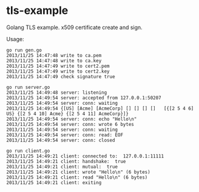 tls-example
===========

Golang TLS example. x509 certificate create and sign.

Usage:


    go run gen.go
    2013/11/25 14:47:48 write to ca.pem
    2013/11/25 14:47:48 write to ca.key
    2013/11/25 14:47:49 write to cert2.pem
    2013/11/25 14:47:49 write to cert2.key
    2013/11/25 14:47:49 check signature true
    
    go run server.go
    2013/11/25 14:49:48 server: listening
    2013/11/25 14:49:54 server: accepted from 127.0.0.1:50207
    2013/11/25 14:49:54 server: conn: waiting
    2013/11/25 14:49:54 {[US] [Acme] [AcmeCorp] [] [] [] []   [{[2 5 4 6] US} {[2 5 4 10] Acme} {[2 5 4 11] AcmeCorp}]}
    2013/11/25 14:49:54 server: conn: echo "Hello\n"
    2013/11/25 14:49:54 server: conn: wrote 6 bytes
    2013/11/25 14:49:54 server: conn: waiting
    2013/11/25 14:49:54 server: conn: read: EOF
    2013/11/25 14:49:54 server: conn: closed  
      
    go run client.go
    2013/11/25 14:49:21 client: connected to:  127.0.0.1:11111
    2013/11/25 14:49:21 client: handshake:  true
    2013/11/25 14:49:21 client: mutual:  true
    2013/11/25 14:49:21 client: wrote "Hello\n" (6 bytes)
    2013/11/25 14:49:21 client: read "Hello\n" (6 bytes)
    2013/11/25 14:49:21 client: exiting  
